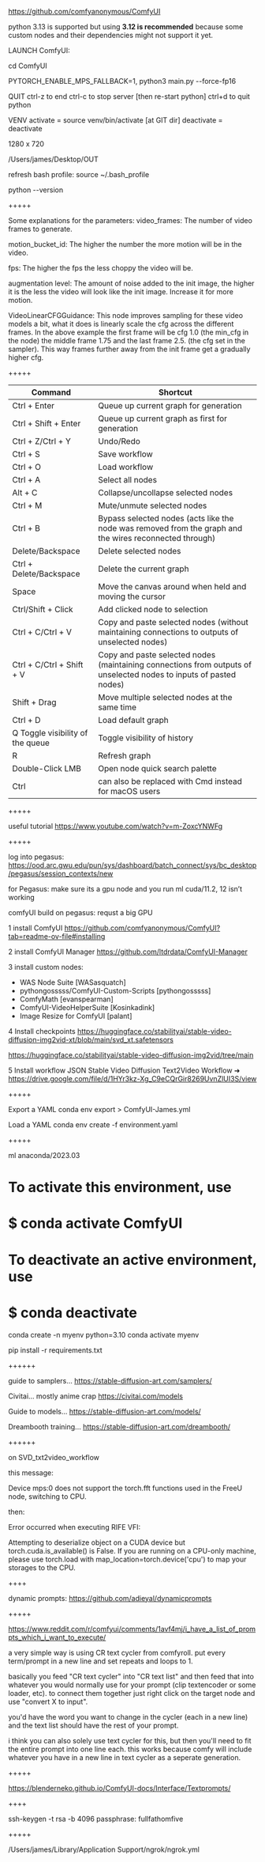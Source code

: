 https://github.com/comfyanonymous/ComfyUI

python 3.13 is supported but using **3.12 is recommended** because some custom nodes and their dependencies might not support it yet.

LAUNCH ComfyUI:

cd ComfyUI

PYTORCH_ENABLE_MPS_FALLBACK=1, python3 main.py --force-fp16

QUIT
ctrl-z to end
ctrl-c to stop server [then re-start python]
ctrl+d to quit python

VENV
activate = source venv/bin/activate [at GIT dir]
deactivate = deactivate

1280 x 720

/Users/james/Desktop/OUT

refresh bash profile:
source ~/.bash_profile

python --version

+++++

Some explanations for the parameters:
video_frames: The number of video frames to generate.

motion_bucket_id: The higher the number the more motion will be in the video.

fps: The higher the fps the less choppy the video will be.

augmentation level: The amount of noise added to the init image, the higher it is the less the video will look like the init image. Increase it for more motion.

VideoLinearCFGGuidance: This node improves sampling for these video models a bit, what it does is linearly scale the cfg across the different frames. In the above example the first frame will be cfg 1.0 (the min_cfg in the node) the middle frame 1.75 and the last frame 2.5. (the cfg set in the sampler). This way frames further away from the init frame get a gradually higher cfg.



+++++

| Command | Shortcut |
| ----------- | ----------- |
| Ctrl + Enter | Queue up current graph for generation |
| Ctrl + Shift + Enter | Queue up current graph as first for generation |
| Ctrl + Z/Ctrl + Y | Undo/Redo |
| Ctrl + S | Save workflow |
| Ctrl + O | Load workflow |
| Ctrl + A | Select all nodes |
| Alt + C | Collapse/uncollapse selected nodes |
| Ctrl + M | Mute/unmute selected nodes |
| Ctrl + B | Bypass selected nodes (acts like the node was removed from the graph and the wires reconnected through) |
| Delete/Backspace | Delete selected nodes |
| Ctrl + Delete/Backspace | Delete the current graph |
| Space | Move the canvas around when held and moving the cursor |
| Ctrl/Shift + Click | Add clicked node to selection |
| Ctrl + C/Ctrl + V | Copy and paste selected nodes (without maintaining connections to outputs of unselected nodes) |
| Ctrl + C/Ctrl + Shift + V | Copy and paste selected nodes (maintaining connections from outputs of unselected nodes to inputs of pasted nodes) |
| Shift + Drag | Move multiple selected nodes at the same time |
| Ctrl + D | Load default graph |
| Q	Toggle visibility of the queue | Toggle visibility of history |
| R | Refresh graph |
| Double-Click LMB | Open node quick search palette |
| Ctrl | can also be replaced with Cmd instead for macOS users |

+++++

useful tutorial
https://www.youtube.com/watch?v=m-ZoxcYNWFg


+++++

log into pegasus:
https://ood.arc.gwu.edu/pun/sys/dashboard/batch_connect/sys/bc_desktop/pegasus/session_contexts/new

for Pegasus:
make sure its a gpu node and you run ml cuda/11.2, 12 isn’t working

comfyUI build on pegasus:
requst a big GPU

1 install ComfyUI
https://github.com/comfyanonymous/ComfyUI?tab=readme-ov-file#installing

2 install ComfyUI Manager
https://github.com/ltdrdata/ComfyUI-Manager

3 install custom nodes:
+ WAS Node Suite [WASasquatch]
+ pythongosssss/ComfyUI-Custom-Scripts [pythongosssss]
+ ComfyMath [evanspearman]
+ ComfyUI-VideoHelperSuite [Kosinkadink]
+ Image Resize for ComfyUI [palant]

4 Install checkpoints
https://huggingface.co/stabilityai/stable-video-diffusion-img2vid-xt/blob/main/svd_xt.safetensors

https://huggingface.co/stabilityai/stable-video-diffusion-img2vid/tree/main

5 Install workflow JSON
Stable Video Diffusion Text2Video Workflow ➜ https://drive.google.com/file/d/1HYr3kz-Xg_C9eCQrGir8269UvnZlUI3S/view


+++++

Export a YAML
conda env export > ComfyUI-James.yml

Load a YAML
conda env create -f environment.yaml


+++++

 ml anaconda/2023.03

# To activate this environment, use
#
#     $ conda activate ComfyUI
#
# To deactivate an active environment, use
#
#     $ conda deactivate

conda create -n myenv python=3.10
conda activate myenv

pip install -r requirements.txt

++++++

guide to samplers...
https://stable-diffusion-art.com/samplers/


Civitai... mostly anime crap
https://civitai.com/models

Guide to models...
https://stable-diffusion-art.com/models/

Dreambooth training...
https://stable-diffusion-art.com/dreambooth/


++++++

on SVD_txt2video_workflow

this message:

Device mps:0 does not support the torch.fft functions used in the FreeU node, switching to CPU.

then:

Error occurred when executing RIFE VFI:

Attempting to deserialize object on a CUDA device but torch.cuda.is_available() is False. If you are running on a CPU-only machine, please use torch.load with map_location=torch.device('cpu') to map your storages to the CPU.

++++

dynamic prompts:
https://github.com/adieyal/dynamicprompts

+++++

https://www.reddit.com/r/comfyui/comments/1avf4mj/i_have_a_list_of_prompts_which_i_want_to_execute/

a very simple way is using CR text cycler from comfyroll. put every term/prompt in a new line and set repeats and loops to 1.

basically you feed "CR text cycler" into "CR text list" and then feed that into whatever you would normally use for your prompt (clip textencoder or some loader, etc). to connect them together just right click on the target node and use "convert X to input".

you'd have the word you want to change in the cycler (each in a new line) and the text list should have the rest of your prompt.

i think you can also solely use text cycler for this, but then you'll need to fit the entire prompt into one line each. this works because comfy will include whatever you have in a new line in text cycler as a seperate generation.

+++++

https://blenderneko.github.io/ComfyUI-docs/Interface/Textprompts/

++++

ssh-keygen -t rsa -b 4096
passphrase: fullfathomfive

+++++

/Users/james/Library/Application Support/ngrok/ngrok.yml
